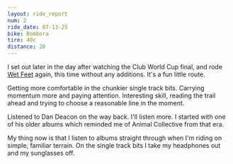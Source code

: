 ```yaml
---
layout: ride_report
num: 2
ride_date: 07-13-25
bike: Bombora
tire: 40c
distance: 20
---
```


I set out later in the day after watching the Club World Cup final, and rode [Wet Feet](https://www.urbandirt.org/routes/wet-feet) again, this time without any additions. It's a fun little route. 

Getting more comfortable in the chunkier single track bits. Carrying momentum more and paying attention. Interesting skill, reading the trail ahead and trying to choose a reasonable line in the moment. 

Listened to Dan Deacon on the way back. I'll listen more. I started with one of his older albums which reminded me of Animal Collective from that era. 

My thing now is that I listen to albums straight through when I'm riding on simple, familiar terrain. On the single track bits I take my headphones out and my sunglasses off. 